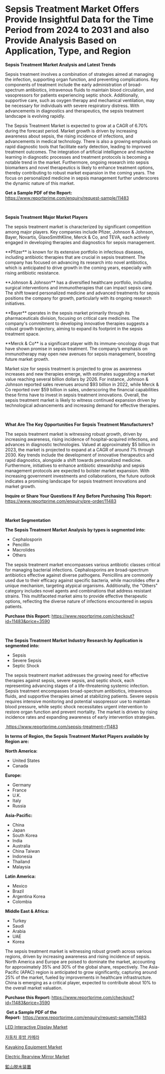 <p><h1>Sepsis Treatment Market Offers Provide Insightful Data for the Time Period from 2024 to 2031 and also Provide Analysis Based on Application, Type, and Region</h1></p><p><strong>Sepsis Treatment Market Analysis and Latest Trends</strong></p>
<p><p>Sepsis treatment involves a combination of strategies aimed at managing the infection, supporting organ function, and preventing complications. Key components of treatment include the early administration of broad-spectrum antibiotics, intravenous fluids to maintain blood circulation, and vasopressors for patients experiencing septic shock. Additionally, supportive care, such as oxygen therapy and mechanical ventilation, may be necessary for individuals with severe respiratory distress. With advancements in diagnostics and therapeutics, the sepsis treatment landscape is evolving rapidly.</p><p>The Sepsis Treatment Market is expected to grow at a CAGR of 6.70% during the forecast period. Market growth is driven by increasing awareness about sepsis, the rising incidence of infections, and advancements in medical technology. There is also a growing emphasis on rapid diagnostic tools that facilitate early detection, leading to improved treatment outcomes. The integration of artificial intelligence and machine learning in diagnostic processes and treatment protocols is becoming a notable trend in the market. Furthermore, ongoing research into sepsis biomarkers and novel therapeutics is likely to enhance treatment options, thereby contributing to robust market expansion in the coming years. The focus on personalized medicine in sepsis management further underscores the dynamic nature of this market.</p></p>
<p><strong>Get a Sample PDF of the Report:&nbsp;</strong> <a href="https://www.reportprime.com/enquiry/request-sample/11483">https://www.reportprime.com/enquiry/request-sample/11483</a></p>
<p>&nbsp;</p>
<p><strong>Sepsis Treatment Major Market Players</strong></p>
<p><p>The sepsis treatment market is characterized by significant competition among major players. Key companies include Pfizer, Johnson & Johnson, Bayer, Novartis, GlaxoSmithKline, Merck & Co, and TEVA, each actively engaged in developing therapies and diagnostics for sepsis management.</p><p>**Pfizer** is known for its extensive portfolio in infectious diseases, including antibiotic therapies that are crucial in sepsis treatment. The company has focused on advancing its research into novel antibiotics, which is anticipated to drive growth in the coming years, especially with rising antibiotic resistance.</p><p>**Johnson & Johnson** has a diversified healthcare portfolio, including surgical interventions and immunotherapies that can impact sepsis care. The shift toward personalized medicine and advanced treatments for sepsis positions the company for growth, particularly with its ongoing research initiatives.</p><p>**Bayer** operates in the sepsis market primarily through its pharmaceuticals division, focusing on critical care medicines. The company's commitment to developing innovative therapies suggests a robust growth trajectory, aiming to expand its footprint in the sepsis treatment space.</p><p>**Merck & Co** is a significant player with its immune-oncology drugs that have shown promise in sepsis treatment. The company’s emphasis on immunotherapy may open new avenues for sepsis management, boosting future market growth.</p><p>Market size for sepsis treatment is projected to grow as awareness increases and new therapies emerge, with estimates suggesting a market value reaching several billion dollars by 2026. For instance, Johnson & Johnson reported sales revenues around $93 billion in 2022, while Merck & Co reported over $59 billion in sales, underscoring the financial capabilities these firms have to invest in sepsis treatment innovations. Overall, the sepsis treatment market is likely to witness continued expansion driven by technological advancements and increasing demand for effective therapies.</p></p>
<p>&nbsp;</p>
<p><strong>What Are The Key Opportunities For Sepsis Treatment Manufacturers?</strong></p>
<p><p>The sepsis treatment market is witnessing robust growth, driven by increasing awareness, rising incidence of hospital-acquired infections, and advances in diagnostic technologies. Valued at approximately $5 billion in 2023, the market is projected to expand at a CAGR of around 7% through 2030. Key trends include the development of innovative therapeutics and rapid diagnostics, alongside a shift towards personalized medicine. Furthermore, initiatives to enhance antibiotic stewardship and sepsis management protocols are expected to bolster market expansion. With increasing government investments and collaborations, the future outlook indicates a promising landscape for sepsis treatment innovations and market growth.</p></p>
<p><strong>Inquire or Share Your Questions If Any Before Purchasing This Report:</strong> <a href="https://www.reportprime.com/enquiry/pre-order/11483">https://www.reportprime.com/enquiry/pre-order/11483</a></p>
<p>&nbsp;</p>
<p><strong>Market Segmentation</strong></p>
<p><strong>The Sepsis Treatment Market Analysis by types is segmented into:</strong></p>
<p><ul><li>Cephalosporin</li><li>Pencillin</li><li>Macrolides</li><li>Others</li></ul></p>
<p><p>The sepsis treatment market encompasses various antibiotic classes critical for managing bacterial infections. Cephalosporins are broad-spectrum antibiotics effective against diverse pathogens. Penicillins are commonly used due to their efficacy against specific bacteria, while macrolides offer a unique mechanism, targeting atypical organisms. Additionally, the "Others" category includes novel agents and combinations that address resistant strains. This multifaceted market aims to provide effective therapeutic options, reflecting the diverse nature of infections encountered in sepsis patients.</p></p>
<p><strong>Purchase this Report:&nbsp;</strong><a href="https://www.reportprime.com/checkout?id=11483&price=3590">https://www.reportprime.com/checkout?id=11483&price=3590</a></p>
<p>&nbsp;</p>
<p><strong>The Sepsis Treatment Market Industry Research by Application is segmented into:</strong></p>
<p><ul><li>Sepsis</li><li>Severe Sepsis</li><li>Septic Shock</li></ul></p>
<p><p>The sepsis treatment market addresses the growing need for effective therapies against sepsis, severe sepsis, and septic shock, each representing advancing stages of a life-threatening systemic infection. Sepsis treatment encompasses broad-spectrum antibiotics, intravenous fluids, and supportive therapies aimed at stabilizing patients. Severe sepsis requires intensive monitoring and potential vasopressor use to maintain blood pressure, while septic shock necessitates urgent intervention to restore organ function and prevent mortality. The market is driven by rising incidence rates and expanding awareness of early intervention strategies.</p></p>
<p><a href="https://www.reportprime.com/sepsis-treatment-r11483">&nbsp;https://www.reportprime.com/sepsis-treatment-r11483</a></p>
<p><strong>In terms of Region, the Sepsis Treatment Market Players available by Region are:</strong></p>
<p>
    <p> <strong> North America: </strong>
        <ul>
            <li>United States</li>
            <li>Canada</li>
        </ul>
        </p> 
    <p> <strong> Europe: </strong>
        <ul>
            <li>Germany</li>
            <li>France</li>
            <li>U.K.</li>
            <li>Italy</li>
            <li>Russia</li>
        </ul>
        </p> 
    <p> <strong> Asia-Pacific: </strong>
        <ul>
            <li>China</li>
            <li>Japan</li>
            <li>South Korea</li>
            <li>India</li>
            <li>Australia</li>
            <li>China Taiwan</li>
            <li>Indonesia</li>
            <li>Thailand</li>
            <li>Malaysia</li>
        </ul>
        </p> 
    <p> <strong> Latin America: </strong>
        <ul>
            <li>Mexico</li>
            <li>Brazil</li>
            <li>Argentina Korea</li>
            <li>Colombia</li>
        </ul>
        </p> 
    <p> <strong> Middle East & Africa: </strong>
        <ul>
            <li>Turkey</li>
            <li>Saudi</li>
            <li>Arabia</li>
            <li>UAE</li>
            <li>Korea</li>
        </ul>
    </p>
    </p>
<p><p>The sepsis treatment market is witnessing robust growth across various regions, driven by increasing awareness and rising incidence of sepsis. North America and Europe are poised to dominate the market, accounting for approximately 35% and 30% of the global share, respectively. The Asia-Pacific (APAC) region is anticipated to grow significantly, capturing around 25% of the market, fueled by improvements in healthcare infrastructure. China is emerging as a critical player, expected to contribute about 10% to the overall market valuation.</p></p>
<p><strong>Purchase this Report: </strong><a href="https://www.reportprime.com/checkout?id=11483&price=3590">https://www.reportprime.com/checkout?id=11483&price=3590</a></p>
<p>&nbsp;<strong>Get a Sample PDF of the Report:&nbsp;&nbsp;</strong><a href="https://www.reportprime.com/enquiry/request-sample/11483">https://www.reportprime.com/enquiry/request-sample/11483</a></p>
<p><strong></strong></p>
<p><p><a href="https://medium.com/@pippa.ball45457/the-market-study-covers-the-led-interactive-display-market-across-various-segments-3c6ae6e25caa">LED Interactive Display Market</a></p><p><a href="https://medium.com/@wpzbonrg51/automotive-rear-view-camera-market-%EC%9D%98-%EA%B8%80%EB%A1%9C%EB%B2%8C-%EC%8B%9C%EC%9E%A5-%EA%B0%9C%EC%9A%94%EB%8A%94-%EC%A0%84-%EC%84%B8%EA%B3%84-%EB%B0%8F-%EC%A3%BC%EC%9A%94-%EC%8B%9C%EC%9E%A5%EC%9D%98-%EC%82%B0%EC%97%85%EC%97%90-%EC%98%81%ED%96%A5%EC%9D%84-%EB%AF%B8%EC%B9%98%EB%8A%94-%EC%A3%BC%EC%9A%94-%ED%8A%B8%EB%A0%8C%EB%93%9C%EC%97%90-%EB%8C%80%ED%95%9C-%EB%8F%85%ED%8A%B9%ED%95%9C-%EA%B4%80%EC%A0%90%EC%9D%84-7bd56b743382?postPublishedType=initial">자동차 후방 카메라</a></p><p><a href="https://issuu.com/reportprime-2/docs/kayaking-equipment-market-size-2030_c9d6317426703b">Kayaking Equipment Market</a></p><p><a href="https://medium.com/@chia48pjdel/the-electric-rearview-mirror-market-decisions-are-mostly-driven-by-resource-optimization-and-b8f32b511f83?postPublishedType=initial">Electric Rearview Mirror Market</a></p><p><a href="https://medium.com/@jackybrekke_41148/2024%E5%B9%B4%E3%81%8B%E3%82%892031%E5%B9%B4%E3%81%BE%E3%81%A7%E3%81%AE%E9%89%B1%E5%B1%B1%E6%8E%92%E6%B0%B4%E3%83%A6%E3%83%8B%E3%83%83%E3%83%88%E5%B8%82%E5%A0%B4%E3%81%AE%E6%88%90%E9%95%B7%E8%A6%8B%E9%80%9A%E3%81%97%E3%81%AF-%E5%B9%B4%E5%B9%B3%E5%9D%87%E6%88%90%E9%95%B7%E7%8E%87-cagr-11-3-%E3%82%92%E4%BA%88%E6%B8%AC%E3%81%97%E3%81%A6%E3%81%8A%E3%82%8A-%E3%82%A2%E3%83%97%E3%83%AA%E3%82%B1%E3%83%BC%E3%82%B7%E3%83%A7%E3%83%B3%E5%88%A5-%E5%9C%B0%E5%9F%9F%E5%88%A5%E3%81%AE%E8%A6%8B%E9%80%9A%E3%81%97%E3%81%8A%E3%82%88%E3%81%B3%E5%8F%8E%E7%9B%8A%E3%81%AB%E3%82%88%E3%82%8B%E5%B8%82%E5%A0%B4%E3%81%AE%E3%83%88%E3%83%AC%E3%83%B3%E3%83%89%E5%88%86%E6%9E%90%E3%81%8C%E8%A1%8C%E3%82%8F%E3%82%8C%E3%81%A6%E3%81%84%E3%81%BE%E3%81%99-dbc1b8764fcd?postPublishedType=initial">鉱山脱水装置</a></p></p>